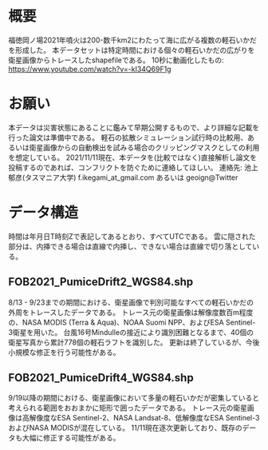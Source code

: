 # 概要
福徳岡ノ場2021年噴火は200-数千km2にわたって海に広がる複数の軽石いかだを形成した。
本データセットは特定時間における個々の軽石いかだの広がりを衛星画像からトレースしたshapefileである。
10秒に動画化したもの: https://www.youtube.com/watch?v=-kI34Q69F1g

# お願い
本データは災害状態にあることに鑑みて早期公開するもので、より詳細な記載を行った論文は準備中である。
軽石の拡散シミュレーション試行時の比較用、あるいは衛星画像からの自動検出を試みる場合のクリッピングマスクとしての利用を想定している。
2021/11/11現在、本データを(比較ではなく)直接解析し論文を投稿するのであれば、コンフリクトを防ぐために連絡してほしい。
連絡先: 池上郁彦(タスマニア大学) f.ikegami_at_gmail.com あるいは geoign@Twitter

# データ構造
時間は年月日T時刻Zで表記してあるとおり、すべてUTCである。
雲に隠された部分は、内挿できる場合は直線で内挿し、できない場合は直線で切り落としている。

## FOB2021_PumiceDrift2_WGS84.shp
8/13 - 9/23までの期間における、衛星画像で判別可能なすべての軽石いかだの外周をトレースしたデータである。
トレース元の衛星画像は解像度数百m程度の、NASA MODIS (Terra & Aqua)、NOAA Suomi NPP、およびESA Sentinel-3衛星を用いた。
台風16号Mindulleの接近により識別困難となるまで、40個の衛星写真から累計778個の軽石ラフトを識別した。
更新は終了しているが、今後小規模な修正を行う可能性がある。

## FOB2021_PumiceDrift4_WGS84.shp
9/19以降の期間における、衛星画像において多量の軽石いかだが密集していると考えられる範囲をおおまかに矩形で囲ったデータである。
トレース元の衛星画像は高解像度なESA Sentinel-2、NASA Landsat-8、低解像度なESA Sentinel-3およびNASA MODISが混在している。
11/11現在逐次更新しており、既存のデータも大幅に修正する可能性がある。
